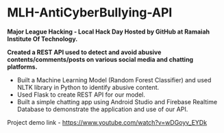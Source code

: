 # MLH-AntiCyberBullying-API

__Major League Hacking - Local Hack Day
Hosted by GitHub at Ramaiah Institute Of Technology.__

**Created a REST API used to detect and avoid abusive contents/comments/posts on various social media and chatting platforms.**

* Built a Machine Learning Model (Random Forest Classifier) and used NLTK library in Python to identify abusive content.
* Used Flask to create REST API for our model.
* Built a simple chatting app using Android Studio and Firebase Realtime Database to demonstrate the application and use of our API.

Project demo link - https://www.youtube.com/watch?v=wDGoyv_EYDk
